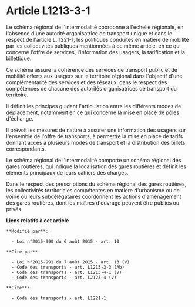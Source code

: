 # Article L1213-3-1

Le schéma régional de l'intermodalité coordonne à l'échelle régionale, en l'absence d'une autorité organisatrice de transport
unique et dans le respect de l'article L. 1221-1, les politiques conduites en matière de mobilité par les collectivités
publiques mentionnées à ce même article, en ce qui concerne l'offre de services, l'information des usagers, la tarification
et la billettique. 

Ce schéma assure la cohérence des services de transport public et de mobilité offerts aux usagers sur le territoire régional
dans l'objectif d'une complémentarité des services et des réseaux, dans le respect des compétences de chacune des autorités
organisatrices de transport du territoire. 

Il définit les principes guidant l'articulation entre les différents modes de déplacement, notamment en ce qui concerne la
mise en place de pôles d'échange. 

Il prévoit les mesures de nature à assurer une information des usagers sur l'ensemble de l'offre de transports, à permettre
la mise en place de tarifs donnant accès à plusieurs modes de transport et la distribution des billets correspondants.

Le schéma régional de l'intermodalité comporte un schéma régional des gares routières, qui indique la localisation des gares
routières et définit les éléments principaux de leurs cahiers des charges. 

Dans le respect des prescriptions du schéma régional des gares routières, les collectivités territoriales compétentes en
matière d'urbanisme ou de voirie ou leurs subdélégataires coordonnent les actions d'aménagement des gares routières, dont les
maîtres d'ouvrage peuvent être publics ou privés.

**Liens relatifs à cet article**

	**Modifié par**:

	  - Loi n°2015-990 du 6 août 2015 - art. 10

	**Cité par**:

	  - Loi n°2015-991 du 7 août 2015 - art. 13 (V)
	  - Code des transports - art. L1213-3-3 (Ab)
	  - Code des transports - art. L1213-4-1 (V)
	  - Code des transports - art. L2123-4 (V)

	**Cite**:

	  - Code des transports - art. L1221-1
